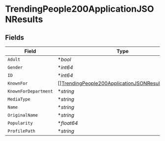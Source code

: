 # TrendingPeople200ApplicationJSONResults


## Fields

| Field                                                                                                                           | Type                                                                                                                            | Required                                                                                                                        | Description                                                                                                                     | Example                                                                                                                         |
| ------------------------------------------------------------------------------------------------------------------------------- | ------------------------------------------------------------------------------------------------------------------------------- | ------------------------------------------------------------------------------------------------------------------------------- | ------------------------------------------------------------------------------------------------------------------------------- | ------------------------------------------------------------------------------------------------------------------------------- |
| `Adult`                                                                                                                         | **bool*                                                                                                                         | :heavy_minus_sign:                                                                                                              | N/A                                                                                                                             | false                                                                                                                           |
| `Gender`                                                                                                                        | **int64*                                                                                                                        | :heavy_minus_sign:                                                                                                              | N/A                                                                                                                             | 1                                                                                                                               |
| `ID`                                                                                                                            | **int64*                                                                                                                        | :heavy_minus_sign:                                                                                                              | N/A                                                                                                                             | 224513                                                                                                                          |
| `KnownFor`                                                                                                                      | [][TrendingPeople200ApplicationJSONResultsKnownFor](../../models/operations/trendingpeople200applicationjsonresultsknownfor.md) | :heavy_minus_sign:                                                                                                              | N/A                                                                                                                             |                                                                                                                                 |
| `KnownForDepartment`                                                                                                            | **string*                                                                                                                       | :heavy_minus_sign:                                                                                                              | N/A                                                                                                                             | Acting                                                                                                                          |
| `MediaType`                                                                                                                     | **string*                                                                                                                       | :heavy_minus_sign:                                                                                                              | N/A                                                                                                                             | person                                                                                                                          |
| `Name`                                                                                                                          | **string*                                                                                                                       | :heavy_minus_sign:                                                                                                              | N/A                                                                                                                             | Ana de Armas                                                                                                                    |
| `OriginalName`                                                                                                                  | **string*                                                                                                                       | :heavy_minus_sign:                                                                                                              | N/A                                                                                                                             | Ana de Armas                                                                                                                    |
| `Popularity`                                                                                                                    | **float64*                                                                                                                      | :heavy_minus_sign:                                                                                                              | N/A                                                                                                                             | 349.766                                                                                                                         |
| `ProfilePath`                                                                                                                   | **string*                                                                                                                       | :heavy_minus_sign:                                                                                                              | N/A                                                                                                                             | /3vxvsmYLTf4jnr163SUlBIw51ee.jpg                                                                                                |